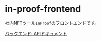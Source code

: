 # in-proof-frontend

社内NFTツール`InProof`のフロントエンドです。

[バックエンド: APIドキュメント](https://github.com/totsumaru/in-proof-backend/blob/main/doc/API.md)
